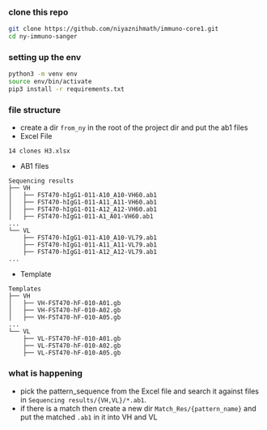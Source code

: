 
### clone this repo

```bash
git clone https://github.com/niyaznihmath/immuno-core1.git
cd ny-immuno-sanger 
```

### setting up the env

```bash
python3 -m venv env
source env/bin/activate
pip3 install -r requirements.txt
```

### file structure
- create a dir `from_ny` in the root of the project dir and put the ab1 files 
- Excel File
```raw
14 clones H3.xlsx

```

- AB1 files
```raw
Sequencing results
├── VH
│   ├── FST470-hIgG1-011-A10_A10-VH60.ab1
│   ├── FST470-hIgG1-011-A11_A11-VH60.ab1
│   ├── FST470-hIgG1-011-A12_A12-VH60.ab1
│   ├── FST470-hIgG1-011-A1_A01-VH60.ab1
...
└── VL
    ├── FST470-hIgG1-011-A10_A10-VL79.ab1
    ├── FST470-hIgG1-011-A11_A11-VL79.ab1
    ├── FST470-hIgG1-011-A12_A12-VL79.ab1
...

```

- Template
```raw
Templates
├── VH
│   ├── VH-FST470-hF-010-A01.gb
│   ├── VH-FST470-hF-010-A02.gb
│   ├── VH-FST470-hF-010-A05.gb
...
└── VL
    ├── VL-FST470-hF-010-A01.gb
    ├── VL-FST470-hF-010-A02.gb
    ├── VL-FST470-hF-010-A05.gb

```

### what is happening
- pick the pattern_sequence from the Excel file and search it against files in `Sequencing results/{VH,VL}/*.ab1`.
- if there is a match then create a new dir `Match_Res/{pattern_name}` and put the matched `.ab1` in it into VH and VL  


